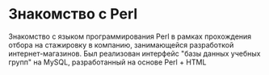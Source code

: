 # Знакомство с Perl
Знакомство с языком программирования Perl в рамках прохождения отбора на стажировку в компанию, занимающейся разработкой интернет-магазинов.
Был реализован интерфейс "базы данных учебных групп" на MySQL, разработанный на основе Perl + HTML

